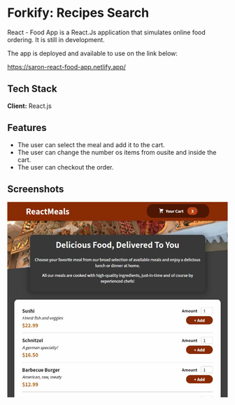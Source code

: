 
# Forkify: Recipes Search

React - Food App is a React.Js application that simulates online food ordering. It is still in development.

The app is deployed and available to use on the link below:

https://saron-react-food-app.netlify.app/
## Tech Stack

**Client:** React.js


## Features

- The user can select the meal and add it to the cart.
- The user can change the number os items from ousite and inside the cart.
- The user can checkout the order.

## Screenshots

![App Screenshot](img/saron_brandao_react_food_app.jpg)

